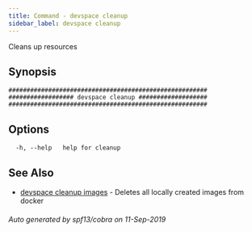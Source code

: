 ```yaml
---
title: Command - devspace cleanup
sidebar_label: devspace cleanup
---
```



Cleans up resources

## Synopsis


```
#######################################################
################## devspace cleanup ###################
#######################################################
```
## Options

```
  -h, --help   help for cleanup
```

## See Also
* [devspace cleanup images](/docs/cli/commands/devspace_cleanup_images)	 - Deletes all locally created images from docker

###### Auto generated by spf13/cobra on 11-Sep-2019
